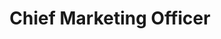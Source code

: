 ---
title: "Chief Marketing Officer"
department: "Executive"
location: "Remote"
type: "Full-time"
published: 2024-03-20
featured: true
summary: "We're seeking a visionary Chief Marketing Officer to lead TouchGuides' marketing strategy and execution. As CMO, you'll work directly with the founding team to build our brand, drive customer acquisition, and establish TouchGuides as the leader in digital guides and interactive experiences. You'll be instrumental in developing our go-to-market strategy, building our marketing team, and creating compelling narratives that resonate with our target markets. This is a unique opportunity to shape the future of how people interact with physical spaces through innovative technology."
requirements:
  - "10+ years of marketing experience with 5+ years in senior marketing roles"
  - "Proven track record of building and scaling B2B SaaS marketing programs"
  - "Strong strategic thinking and data-driven decision making abilities"
  - "Experience building and managing high-performing marketing teams"
  - "Deep understanding of digital marketing, content strategy, and brand development"
  - "Excellent communication and storytelling abilities"
responsibilities:
  - "Develop and execute comprehensive marketing strategy aligned with business goals"
  - "Build and lead the marketing team across all functions"
  - "Drive brand awareness, lead generation, and customer acquisition"
  - "Establish marketing KPIs and analytics framework"
  - "Own the marketing budget and optimize ROI across channels"
  - "Collaborate with product and sales teams to ensure market alignment"
---